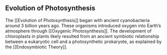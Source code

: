 ## Evolution of Photosynthesis  
The [[Evolution of Photosynthesis]] began with ancient cyanobacteria around 3 billion years ago. These organisms introduced oxygen into Earth’s atmosphere through [[Oxygenic Photosynthesis]]. The development of chloroplasts in plants likely resulted from an ancient symbiotic relationship between a eukaryotic cell and a photosynthetic prokaryote, as explained by the [[Endosymbiotic Theory]].